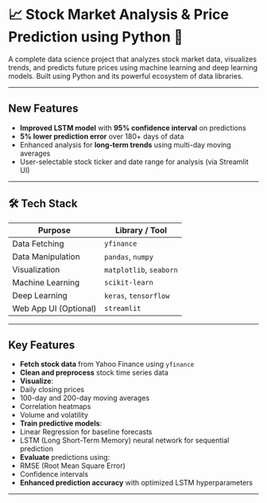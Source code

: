 # 📈 Stock Market Analysis & Price Prediction using Python 🧠

A complete data science project that analyzes stock market data, visualizes trends, and predicts future prices using machine learning and deep learning models. Built using Python and its powerful ecosystem of data libraries.

---

##  New Features
-  **Improved LSTM model** with **95% confidence interval** on predictions
-  **5%  lower prediction error** over 180+ days of data
-  Enhanced analysis for **long-term trends** using multi-day moving averages
-  User-selectable stock ticker and date range for analysis (via Streamlit UI)

---

## 🛠️ Tech Stack

| Purpose               | Library / Tool        |
|-----------------------|-----------------------|
| Data Fetching         | `yfinance`            |
| Data Manipulation     | `pandas`, `numpy`     |
| Visualization         | `matplotlib`, `seaborn` |
| Machine Learning      | `scikit-learn`        |
| Deep Learning         | `keras`, `tensorflow` |
| Web App UI (Optional) | `streamlit`           |

---

## Key Features

-  **Fetch stock data** from Yahoo Finance using `yfinance`
-  **Clean and preprocess** stock time series data
-  **Visualize**:
  - Daily closing prices
  - 100-day and 200-day moving averages
  - Correlation heatmaps
  - Volume and volatility
-  **Train predictive models**:
  - Linear Regression for baseline forecasts
  - LSTM (Long Short-Term Memory) neural network for sequential prediction
-  **Evaluate** predictions using:
  - RMSE (Root Mean Square Error)
  - Confidence intervals
-  **Enhanced prediction accuracy** with optimized LSTM hyperparameters

---


